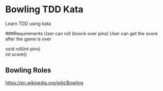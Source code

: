 # Bowling TDD Kata

Learn TDD using kata

###Requirements
User can roll (knock over pins)
User can get the score after the game is over

void roll(int pins)<br />
int score() 

## Bowling Roles

https://en.wikipedia.org/wiki/Bowling


